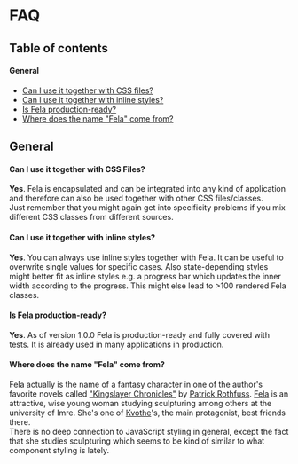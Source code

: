 # FAQ

## Table of contents
#### General
* [Can I use it together with CSS files?](#can-i-use-it-together-with-css)
* [Can I use it together with inline styles?](#can-i-use-it-together-with-inline-styles)
* [Is Fela production-ready?](#is-fela-production-ready)
* [Where does the name "Fela" come from?](#where-does-the-name-fela-come-from)

## General
#### Can I use it together with CSS Files?
**Yes**. Fela is encapsulated and can be integrated into any kind of application and therefore can also be used together with other CSS files/classes.<br>
Just remember that you might again get into specificity problems if you mix different CSS classes from different sources.

#### Can I use it together with inline styles?
**Yes**. You can always use inline styles together with Fela. It can be useful to overwrite single values for specific cases. Also state-depending styles might better fit as inline styles e.g. a progress bar which updates the inner width according to the progress. This might else lead to >100 rendered Fela classes.

#### Is Fela production-ready?
**Yes**. As of version 1.0.0 Fela is production-ready and fully covered with tests. It is already used in many applications in production.

#### Where does the name "Fela" come from?
Fela actually is the name of a fantasy character in one of the author's favorite novels called ["Kingslayer Chronicles"]() by [Patrick Rothfuss](). [Fela]() is an attractive, wise young woman studying sculpturing among others at the university of Imre. She's one of [Kvothe]()'s, the main protagonist, best friends there.<br>
There is no deep connection to JavaScript styling in general, except the fact that she studies sculpturing which seems to be kind of similar to what component styling is lately.
